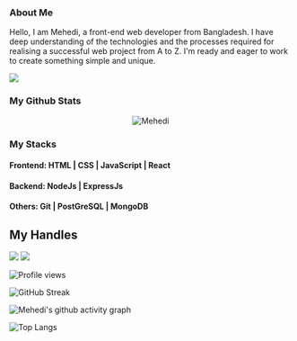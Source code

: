 ### About Me
Hello, I am Mehedi, a front-end web developer from Bangladesh. I have deep understanding of the technologies and the processes required for realising a successful web project from A to Z. I'm ready and eager to work to create something simple and unique.

[<img src="https://img.shields.io/badge/My%20Portfolio-mehediprime.com-red?style=for-the-badge">](https://www.mehediprime.com)

### My Github Stats
<p align="center"> <img src="https://github-readme-stats.vercel.app/api?username=mehediprime&show_icons=true&count_private=true&theme=dark" alt="Mehedi" />

### My Stacks

#### Frontend:  HTML |  CSS | JavaScript | React

#### Backend: NodeJs | ExpressJs 

#### Others: Git | PostGreSQL | MongoDB

## My Handles
 [<img src="https://img.shields.io/badge/MehediPrime-151515?style=for-the-badge&logo=linkedin&logoColor=white">](https://www.linkedin.com/in/mehediprime/)
 [<img src="https://img.shields.io/badge/MehediPrime-151515?style=for-the-badge&logo=facebook&logoColor=white">](https://www.facebook.com/mehedi.primes/) 


![Profile views](https://gpvc.arturio.dev/mehediprime)
 
<!--  CONTRIBUTION AND STREAK BLOCK -->
![GitHub Streak](https://github-readme-streak-stats.herokuapp.com/?user=mehediprime&currStreakNum=2FD3EB&fire=pink&sideLabels=F00&theme=nightowl)
 
 <!-- ACTIVITY GRAPH TRACKER -->
![Mehedi's github activity graph](https://github-readme-activity-graph.cyclic.app/graph?username=MehediPrime)
 
 <!--  TOP LANGUAGES STATISTICS -->
 ![Top Langs](https://github-readme-stats.vercel.app/api/top-langs/?username=mehediprime&theme=dark&layout=compact&align=right&width=40%)
